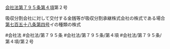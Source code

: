 [会社法第７９５条第４項](会社法＿＿＿＿第７９５条第４項)第２号

吸収分割会社に対して交付する金銭等が吸収分割承継株式会社の株式である場合　[第七百五十八条](会社法＿＿＿＿第７５８条)[第四号](会社法＿＿＿＿第７９５条第４項第４号)イの種類の株式


#会社法
#会社法/第７９５条
#会社法/第７９５条/第４項
#会社法/第７９５条/第４項/第２号

